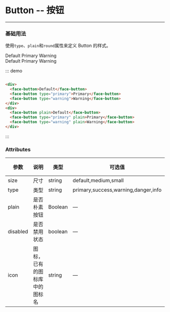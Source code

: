 # Button -- 按钮
----
### 基础用法
使用```type```、```plain```和```round```属性来定义 Button 的样式。

<div class="demo-block">
  <div>
    <face-button>Default</face-button>
    <face-button type="primary">Primary</face-button>
    <face-button type="warning">Warning</face-button>
  </div>
  <div class="mt10">
    <face-button plain>Default</face-button>
    <face-button type="primary" plain>Primary</face-button>
    <face-button type="warning" plain>Warning</face-button>
  </div>
</div>

::: demo
```html

<div>
  <face-button>Default</face-button>
  <face-button type="primary">Primary</face-button>
  <face-button type="warning">Warning</face-button>
</div>
<div>
  <face-button plain>Default</face-button>
  <face-button type="primary" plain>Primary</face-button>
  <face-button type="warning" plain>Warning</face-button>
</div>

```
:::

### Attributes
| 参数      | 说明    | 类型      | 可选值       | 默认值   |
|---------- |-------- |---------- |-------------  |-------- |
| size     | 尺寸   | string  |   default,medium,small            |    —     |
| type     | 类型   | string    |   primary,success,warning,danger,info |     —    |
| plain     | 是否朴素按钮   | Boolean    | — | false   |
| disabled  | 是否禁用状态    | boolean   | —   | false   |
| icon  | 图标，已有的图标库中的图标名 | string   |  —  |  —  |
